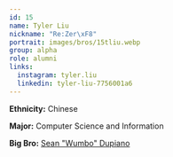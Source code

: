 ```yaml
---
id: 15
name: Tyler Liu
nickname: "Re:Zer\xF8"
portrait: images/bros/15tliu.webp
group: alpha
role: alumni
links:
  instagram: tyler.liu
  linkedin: tyler-liu-7756001a6
---
```


**Ethnicity:** Chinese

**Major:** Computer Science and Information

**Big Bro:** [Sean "Wumbo" Dupiano](03sdupiano)
